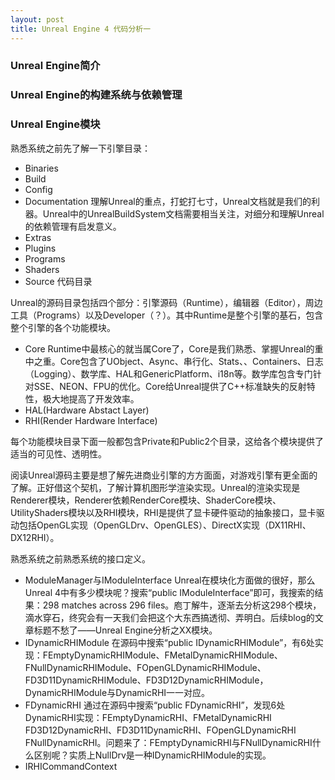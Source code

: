 ```yaml
---
layout: post
title: Unreal Engine 4 代码分析一
---
```


### Unreal Engine简介

### Unreal Engine的构建系统与依赖管理

### Unreal Engine模块

熟悉系统之前先了解一下引擎目录：

+ Binaries
+ Build
+ Config
+ Documentation 理解Unreal的重点，打蛇打七寸，Unreal文档就是我们的利器。Unreal中的UnrealBuildSystem文档需要相当关注，对细分和理解Unreal的依赖管理有启发意义。
+ Extras
+ Plugins
+ Programs
+ Shaders
+ Source 代码目录

Unreal的源码目录包括四个部分：引擎源码（Runtime），编辑器（Editor），周边工具（Programs）以及Developer（？）。其中Runtime是整个引擎的基石，包含整个引擎的各个功能模块。

+ Core
Runtime中最核心的就当属Core了，Core是我们熟悉、掌握Unreal的重中之重。Core包含了UObject、Async、串行化、Stats、、Containers、日志（Logging）、数学库、HAL和GenericPlatform、i18n等。数学库包含专门针对SSE、NEON、FPU的优化。Core给Unreal提供了C++标准缺失的反射特性，极大地提高了开发效率。
+ HAL(Hardware Abstact Layer)
+ RHI(Render Hardware Interface)

每个功能模块目录下面一般都包含Private和Public2个目录，这给各个模块提供了适当的可见性、透明性。

阅读Unreal源码主要是想了解先进商业引擎的方方面面，对游戏引擎有更全面的了解。正好借这个契机，了解计算机图形学渲染实现。Unreal的渲染实现是Renderer模块，Renderer依赖RenderCore模块、ShaderCore模块、UtilityShaders模块以及RHI模块，RHI是提供了显卡硬件驱动的抽象接口，显卡驱动包括OpenGL实现（OpenGLDrv、OpenGLES）、DirectX实现（DX11RHI、DX12RHI）。

熟悉系统之前熟悉系统的接口定义。

+ ModuleManager与IModuleInterface Unreal在模块化方面做的很好，那么Unreal 4中有多少模块呢？搜索“public IModuleInterface”即可，我搜索的结果：298 matches across 296 files。庖丁解牛，逐渐去分析这298个模块，滴水穿石，终究会有一天我们会把这个大东西搞透彻、弄明白。后续blog的文章标题不愁了——Unreal Engine分析之XX模块。
+ IDynamicRHIModule 在源码中搜索“public IDynamicRHIModule”，有6处实现：FEmptyDynamicRHIModule、FMetalDynamicRHIModule、FNullDynamicRHIModule、FOpenGLDynamicRHIModule、FD3D11DynamicRHIModule、FD3D12DynamicRHIModule，DynamicRHIModule与DynamicRHI一一对应。
+ FDynamicRHI 通过在源码中搜索“public FDynamicRHI”，发现6处DynamicRHI实现：FEmptyDynamicRHI、FMetalDynamicRHI FD3D12DynamicRHI、FD3D11DynamicRHI、FOpenGLDynamicRHI FNullDynamicRHI。问题来了：FEmptyDynamicRHI与FNullDynamicRHI什么区别呢？实质上NullDrv是一种IDynamicRHIModule的实现。
+ IRHICommandContext

